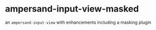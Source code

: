 # ampersand-input-view-masked
an `ampersand-input-view` with enhancements including a masking plugin

